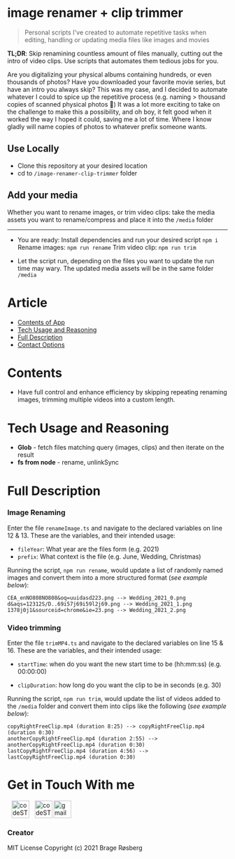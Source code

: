 # image renamer + clip trimmer
> Personal scripts I've created to automate repetitive tasks when editing, handling or updating media files like images and movies

**TL;DR**: Skip renamining countless amount of files manually, cutting out the intro of video clips. Use scripts that automates them tedious jobs for you.

Are you digitalizing your physical albums containing hundreds, or even thousands of photos? Have you downloaded your favorite movie series, but have an intro you always skip?
This was my case, and I decided to automate whatever I could to spice up the repetitive process (e.g. naming > thousand copies of scanned physical photos 🤯)
It was a lot more exciting to take on the challenge to make this a possibility, and oh boy, it felt good when it worked the way I hoped it could, saving me a lot of time. Where I know gladly will name copies of photos to whatever prefix someone wants. 

## Use Locally
- Clone this repository at your desired location
- cd to ```/image-renamer-clip-trimmer``` folder
## Add your media
Whether you want to rename images, or trim video clips: take the media assets you want to rename/compress and place it into the `/media` folder
 ___
 
 - You are ready: Install dependencies and run your desired script 
  ``` npm i ```
  Rename images: 
  ``` npm run rename ```
  Trim video clip: 
  ``` npm run trim ```
  
 - Let the script run, depending on the files you want to update the run time may wary. The updated media assets will be in the same folder `/media`

# Article
- [Contents of App](#contents)
- [Tech Usage and Reasoning](#tech-usage-and-reasoning)
- [Full Description](#full-description)
- [Contact Options](#get-in-touch-with-me)

# Contents
- Have full control and enhance efficiency by skipping repeating renaming images, trimming multiple videos into a custom length.

# Tech Usage and Reasoning
- **Glob** - fetch files matching query (images, clips) and then iterate on the result 
- **fs from node** - rename, unlinkSync

# Full Description
### Image Renaming
Enter the file `renameImage.ts` and navigate to the declared variables on line 12 & 13. 
These are the variables, and their intended usage:
- `fileYear`: What year are the files form (e.g. 2021)
- `prefix`: What context is the file (e.g. June, Wedding, Christmas)

Running the script, `npm run rename`, would update a list of randomly named images and convert them into a more structured format (_see example below_):
```
CEA_enNO808NO808&oq=uuidasd223.png --> Wedding_2021_0.png
d&aqs=12312S/D..69i57j69i59l2j69.png --> Wedding_2021_1.png
1378j0j1&sourceid=chrome&ie=23.png --> Wedding_2021_2.png
```

### Video trimming
Enter the file `trimMP4.ts` and navigate to the declared variables on line 15 & 16.
These are the variables, and their intended usage:
- `startTime`: when do you want the new start time to be (hh:mm:ss) (e.g. 00:00:00)

 - `clipDuration`: how long do you want the clip to be in seconds (e.g. 30)

Running the script, `npm run trim`, would update the list of videos added to the `/media` folder and convert them into clips like the following (_see example below_):
```
copyRightFreeClip.mp4 (duration 8:25) --> copyRightFreeClip.mp4 (duration 0:30)
anotherCopyRightFreeClip.mp4 (duration 2:55) --> anotherCopyRightFreeClip.mp4 (duration 0:30)
lastCopyRightFreeClip.mp4 (duration 4:56) --> lastCopyRightFreeClip.mp4 (duration 0:30)
```

# Get in Touch With me
[<img align="left" style="margin-left: 10px;" alt="codeSTACKr | LinkedIn" width="40px" src="https://cdn.jsdelivr.net/npm/simple-icons@v3/icons/linkedin.svg" />][linkedin]
[<img align="left" style="margin-left: 10px;" alt="codeSTACKr.com" width="40px" src="https://raw.githubusercontent.com/iconic/open-iconic/master/svg/globe.svg" />][website]
<a href="mailto:bragecontact@gmail.com"><img width="40px" className="homepage__contact" alt="gmail" src="https://i.imgur.com/mo4E0Fb.png"/></a>

### Creator 
MIT License
Copyright (c) 2021 Brage Røsberg

[linkedin]: https://www.linkedin.com/in/brage-rosberg/
[website]: https://www.bragerosberg.com
[androidrepo]: https://github.com/bragerosberg/budget-manager-reactnative
